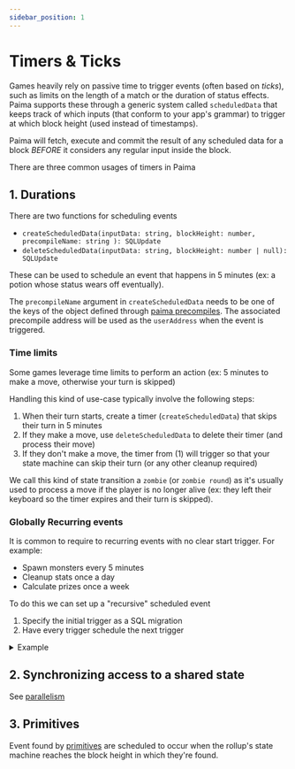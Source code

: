 ```yaml
---
sidebar_position: 1
---
```


# Timers & Ticks

Games heavily rely on passive time to trigger events (often based on *ticks*), such as limits on the length of a match or the duration of status effects. Paima supports these through a generic system called `scheduledData` that keeps track of which inputs (that conform to your app's grammar) to trigger at which block height (used instead of timestamps).

Paima will fetch, execute and commit the result of any scheduled data for a block *BEFORE* it considers any regular input inside the block.

There are three common usages of timers in Paima

## 1. Durations

There are two functions for scheduling events
- `createScheduledData(inputData: string, blockHeight: number, precompileName: string ): SQLUpdate`
- `deleteScheduledData(inputData: string, blockHeight: number | null): SQLUpdate`

These can be used to schedule an event that happens in 5 minutes (ex: a potion whose status wears off eventually).

The `precompileName` argument in `createScheduledData` needs to be one of the keys of the object defined through [paima precompiles](../325-creating-events/300-precompiles/100-introduction.md). The associated precompile address will be used as the `userAddress` when the event is triggered.

### Time limits

Some games leverage time limits to perform an action (ex: 5 minutes to make a move, otherwise your turn is skipped)

Handling this kind of use-case typically involve the following steps:
1. When their turn starts, create a timer (`createScheduledData`) that skips their turn in 5 minutes
2. If they make a move, use `deleteScheduledData` to delete their timer (and process their move)
3. If they don't make a move, the timer from (1) will trigger so that your state machine can skip their turn (or any other cleanup required)

We call this kind of state transition a `zombie` (or `zombie round`) as it's usually used to process a move if the player is no longer alive (ex: they left their keyboard so the timer expires and their turn is skipped).

### Globally Recurring events

It is common to require to recurring events with no clear start trigger. For example: 
  * Spawn monsters every 5 minutes
  * Cleanup stats once a day
  * Calculate prizes once a week

To do this we can set up a "recursive" scheduled event
1. Specify the initial trigger as a SQL migration
2. Have every trigger schedule the next trigger

<details>
    <summary>Example</summary>

1. Register your precompile

You can learn more about precompiles [here](./300-precompiles/100-introduction.md).

2. Add a Migration at `1.SQL`

Create `db/migrations/1.sql` and add an input to execute the first schedule. 

For example, imagine we created a precompile called `reset-leaderboard`

```SQL wordWrap=true
WITH new_ticks AS (
  INSERT INTO scheduled_data (block_height, input_data )
  VALUES (
    -- get the latest block + 1
    coalesce((
      SELECT block_height
      FROM block_heights
      ORDER BY block_height DESC
      LIMIT 1
    ), 0) + 2,
    'tick|0'
  )
  RETURNING id
)
INSERT INTO scheduled_data_precompile (id, precompile)
SELECT id, 'reset-leaderboard'
FROM new_ticks
```

*NOTE*: You can replace the value for the `block_height` if you need to run this at a specific time  
This is possible with blockchains with known block generation time or with [Emulated Blocks mode](../300-react-to-events/3-funnel-types/400-stable-tick-rate-funnel.mdx). 

3. Add a Paima Concise Command
Modify `state-transition/src/stf/v1/parser.ts` (or where you have the Paima Concise Grammar).

Add a command to the list a new command:
```ts
const myGrammar = `
// highlight-next-line
 scheduleHourly          = hour|tick
`;

const parserCommands = {
  // highlight-next-line
    scheduleHourly: {
       tick: PaimaParser.NumberParser(0),
    },
}
```

Add your interface: (Generally located at `state-transition/src/stf/v1/types.ts`) 
```ts
export type ParsedSubmittedInput =
  | ScheduleHourlyInput

export interface ScheduleHourlyInput {
  input: 'scheduleHourly';
  tick: number;
}
```

4. Add an STF Function to process and create the next event

Capture the input in the STF and process it (Generally in `state-transition/src/stf/v1/index.ts`)

```ts
import type { type SubmittedChainData } from '@paima/sdk/utils';
import type Prando from '@paima/sdk/prando';
import type { Pool } from 'pg';
import type { BlockHeader } from '@paima/sdk/utils';

export default async function (
  inputData: STFSubmittedData,
  blockHeader: BlockHeader,
  randomnessGenerator: Prando,
  dbConn: Pool
): Promise<{ stateTransitions: SQLUpdate[], events: [] }> {

  const input = parse(inputData.inputData);

  // highlight-start
  if (input.input === 'scheduleHourly') {
    // Check if sent by the scheduler. Users might post the same input payload.
    if (inputData.realAddress === SCHEDULED_DATA_ADDRESS) {
  // highlight-end
        const commands: SQLUpdate[] = [];
        console.log('This message appears each hour!');
        console.log('This is tick number', input.tick);
        /* Add your custom logic */
        
        // Calculate the number of blocks in 1 hour. 
        const hourSeconds = 60 * 60;
        const hourBlocks = hourSeconds / ENV.BLOCK_TIME;
        
        // highlight-start
        commands.push(createScheduledData(
                `hour|${input.tick + 1}`,
                 blockHeader.blockHeight + hourBlocks
        ));
        // highlight-end
        
        return { stateTransitions: commands, events: [] };
    }
  }
  ...
}
```

You will see in the console:
```
This message appears each hour!
This is tick number 0
This message appears each hour!
This is tick number 1
This message appears each hour!
This is tick number 2
...
```

IMPORTANT: It is very important that the scheduler does NOT return an SQL statement that might be rejected (e.g., duplicated primary key) if there is any invalid SQL command the entire list of commands is discarded, and the recursive schedule will not be inserted.
</details>


## 2. Synchronizing access to a shared state

See [parallelism](../100-define-machine/200-parallelism.md)

## 3. Primitives

Event found by [primitives](./primitive-catalogue/introduction#accessing-the-collected-data) are scheduled to occur when the rollup's state machine reaches the block height in which they're found.
